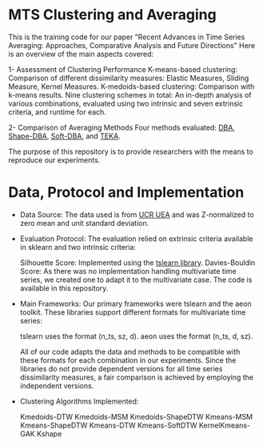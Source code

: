 # MTS Clustering and Averaging
This is the training code for our paper "Recent Advances in Time Series Averaging: Approaches, Comparative Analysis and Future Directions"
Here is an overview of the main aspects covered:

1- Assessment of Clustering Performance
    K-means-based clustering: Comparison of different dissimilarity measures: Elastic Measures, Sliding Measure, Kernel Measures.
    K-medoids-based clustering: Comparison with k-means results.
    Nine clustering schemes in total: An in-depth analysis of various combinations, evaluated using two intrinsic and seven extrinsic criteria, and runtime for each. 


2- Comparison of Averaging Methods
Four methods evaluated:
[DBA](https://tslearn.readthedocs.io/en/stable/gen_modules/barycenters/tslearn.barycenters.dtw_barycenter_averaging.html#tslearn.barycenters.dtw_barycenter_averaging), [Shape-DBA](https://github.com/MSD-IRIMAS/ShapeDBA), [Soft-DBA](https://tslearn.readthedocs.io/en/stable/gen_modules/barycenters/tslearn.barycenters.softdtw_barycenter.html#tslearn.barycenters.softdtw_barycenter), and [TEKA](https://github.com/pfmarteau/py-TEKA/blob/main/README.md).

The purpose of this repository is to provide researchers with the means to reproduce our experiments.

# Data, Protocol and Implementation
- Data Source: The data used is from [UCR UEA](https://www.timeseriesclassification.com/dataset.php) and was Z-normalized to zero mean and unit standard deviation.
- Evaluation Protocol: The evaluation relied on extrinsic criteria available in sklearn and two intrinsic criteria:

    Silhouette Score: Implemented using the [tslearn library](https://tslearn.readthedocs.io/en/latest/gen_modules/clustering/tslearn.clustering.silhouette_score.html).
    Davies-Bouldin Score: As there was no implementation handling multivariate time series, we created one to adapt it to the multivariate case. The code is available in this repository.
- Main Frameworks: Our primary frameworks were tslearn and the aeon toolkit. These libraries support different formats for multivariate time series:

    tslearn uses the format (n_ts, sz, d).
    aeon uses the format (n_ts, d, sz).

  All of our code adapts the data and methods to be compatible with these formats for each combination in our experiments.
  Since the libraries do not provide dependent versions for all time series dissimilarity measures, a fair comparison is achieved by employing the independent versions.
- Clustering Algorithms Implemented:
  
   Kmedoids-DTW 
   Kmedoids-MSM
   Kmedoids-ShapeDTW
   Kmeans-MSM
   Kmeans-ShapeDTW
   Kmeans-DTW
   Kmeans-SoftDTW
   KernelKmeans-GAK
   Kshape




